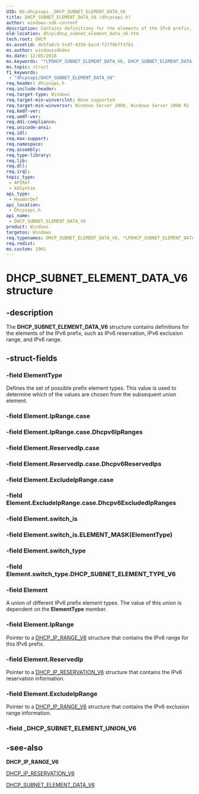 ```yaml
---
UID: NS:dhcpsapi._DHCP_SUBNET_ELEMENT_DATA_V6
title: DHCP_SUBNET_ELEMENT_DATA_V6 (dhcpsapi.h)
author: windows-sdk-content
description: Contains definitions for the elements of the IPv6 prefix, such as IPv6 reservation, IPv6 exclusion range, and IPv6 range.
old-location: dhcp\dhcp_subnet_element_data_v6.htm
tech.root: DHCP
ms.assetid: de5fa8c5-5cd7-4358-bacd-f27f4b7f3761
ms.author: windowssdkdev
ms.date: 12/05/2018
ms.keywords: "*LPDHCP_SUBNET_ELEMENT_DATA_V6, DHCP_SUBNET_ELEMENT_DATA_V6, DHCP_SUBNET_ELEMENT_DATA_V6 structure [DHCP], PDHCP_SUBNET_ELEMENT_DATA_V6, PDHCP_SUBNET_ELEMENT_DATA_V6 structure pointer [DHCP], dhcp.dhcp_subnet_element_data_v6, dhcpsapi/DHCP_SUBNET_ELEMENT_DATA_V6, dhcpsapi/PDHCP_SUBNET_ELEMENT_DATA_V6"
ms.topic: struct
f1_keywords: 
 - "dhcpsapi/DHCP_SUBNET_ELEMENT_DATA_V6"
req.header: dhcpsapi.h
req.include-header: 
req.target-type: Windows
req.target-min-winverclnt: None supported
req.target-min-winversvr: Windows Server 2008, Windows Server 2008 R2 [desktop apps only]
req.kmdf-ver: 
req.umdf-ver: 
req.ddi-compliance: 
req.unicode-ansi: 
req.idl: 
req.max-support: 
req.namespace: 
req.assembly: 
req.type-library: 
req.lib: 
req.dll: 
req.irql: 
topic_type:
 - APIRef
 - kbSyntax
api_type:
 - HeaderDef
api_location:
 - Dhcpsapi.h
api_name:
 - DHCP_SUBNET_ELEMENT_DATA_V6
product: Windows
targetos: Windows
req.typenames: DHCP_SUBNET_ELEMENT_DATA_V6, *LPDHCP_SUBNET_ELEMENT_DATA_V6
req.redist: 
ms.custom: 19H1
---
```


# DHCP_SUBNET_ELEMENT_DATA_V6 structure


## -description


The <b>DHCP_SUBNET_ELEMENT_DATA_V6</b> structure contains definitions for the elements of the IPv6 prefix, such as IPv6 reservation, IPv6 exclusion range, and IPv6 range.


## -struct-fields




### -field ElementType

Defines the set of possible prefix element types. This value is used to determine which of the values are chosen from the subsequent union element.


### -field Element.IpRange.case

 


### -field Element.IpRange.case.Dhcpv6IpRanges

 


### -field Element.ReservedIp.case

 


### -field Element.ReservedIp.case.Dhcpv6ReservedIps

 


### -field Element.ExcludeIpRange.case

 


### -field Element.ExcludeIpRange.case.Dhcpv6ExcludedIpRanges

 


### -field Element.switch_is

 


### -field Element.switch_is.ELEMENT_MASK(ElementType)

 


### -field Element.switch_type

 


### -field Element.switch_type.DHCP_SUBNET_ELEMENT_TYPE_V6

 


### -field Element

A union of different IPv6 prefix element types. The value of this union is dependent on the <b>ElementType</b> member.


### -field Element.IpRange

Pointer to a <a href="https://docs.microsoft.com/previous-versions/windows/desktop/api/dhcpsapi/ns-dhcpsapi-_dhcp_ip_range_v6">DHCP_IP_RANGE_V6</a> structure that contains the IPv6 range for this IPv6 prefix.


### -field Element.ReservedIp

Pointer to a <a href="https://docs.microsoft.com/previous-versions/windows/desktop/api/dhcpsapi/ns-dhcpsapi-_dhcp_ip_reservation_v6">DHCP_IP_RESERVATION_V6</a> structure that contains the IPv6 reservation information.


### -field Element.ExcludeIpRange

Pointer to a <a href="https://docs.microsoft.com/previous-versions/windows/desktop/api/dhcpsapi/ns-dhcpsapi-_dhcp_ip_range_v6">DHCP_IP_RANGE_V6</a> structure that contains the IPv6 exclusion range information.


### -field _DHCP_SUBNET_ELEMENT_UNION_V6

 




## -see-also




<b>DHCP_IP_RANGE_V6</b>



<a href="https://docs.microsoft.com/previous-versions/windows/desktop/api/dhcpsapi/ns-dhcpsapi-_dhcp_ip_reservation_v6">DHCP_IP_RESERVATION_V6</a>



<a href="https://docs.microsoft.com/previous-versions/windows/desktop/api/dhcpsapi/ns-dhcpsapi-_dhcp_subnet_element_data_v6">DHCP_SUBNET_ELEMENT_DATA_V6</a>
 

 

